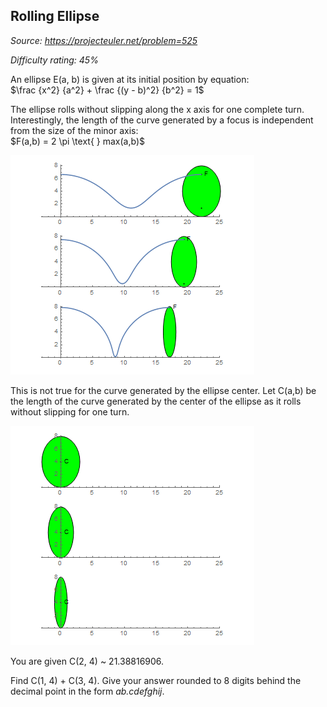 Rolling Ellipse
---------------

*Source: https://projecteuler.net/problem=525*


*Difficulty rating: 45%*

An ellipse E(a, b) is given at its initial position by equation:\
 \$\\frac {x\^2} {a\^2} + \\frac {(y - b)\^2} {b\^2} = 1\$

The ellipse rolls without slipping along the x axis for one complete
turn. Interestingly, the length of the curve generated by a focus is
independent from the size of the minor axis:\
 \$F(a,b) = 2 \\pi \\text{ } max(a,b)\$

![p525-rolling-ellipse-1.gif](img/p525-rolling-ellipse-1.gif)

This is not true for the curve generated by the ellipse center. Let
C(a,b) be the length of the curve generated by the center of the ellipse
as it rolls without slipping for one turn.

![p525-rolling-ellipse-2.gif](img/p525-rolling-ellipse-2.gif)

You are given C(2, 4) \~ 21.38816906.

Find C(1, 4) + C(3, 4). Give your answer rounded to 8 digits behind the
decimal point in the form *ab.cdefghij*.
